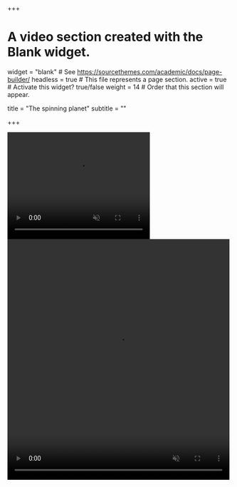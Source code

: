 +++
# A video section created with the Blank widget.

widget = "blank"  # See https://sourcethemes.com/academic/docs/page-builder/
headless = true  # This file represents a page section.
active = true  # Activate this widget? true/false
weight = 14  # Order that this section will appear.

title = "The spinning planet"
subtitle = ""

+++

<video width="320" height="240" autoplay="" loop="" muted="">
  <source src="video.mp4" type="video/mp4">
</video>

<div class="row post-image-bg" markdown="0">
  <video width="99%" height="540" autoplay="Yes" loop="Yes" muted="Yes" markdown="0">
    <source src="/static/img/video.mp4" type="video/mp4" markdown="0">
  </video>
</div>
